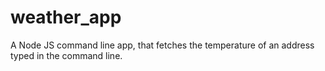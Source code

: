 # weather_app
A Node JS command line app, that fetches the temperature of an address typed in the command line.
